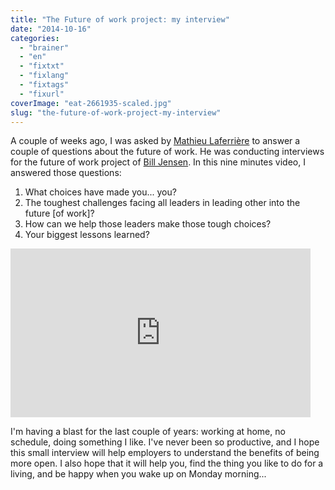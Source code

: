 ```yaml
---
title: "The Future of work project: my interview"
date: "2014-10-16"
categories: 
  - "brainer"
  - "en"
  - "fixtxt"
  - "fixlang"
  - "fixtags"
  - "fixurl"
coverImage: "eat-2661935-scaled.jpg"
slug: "the-future-of-work-project-my-interview"
---
```


A couple of weeks ago, I was asked by [Mathieu Laferrière](https://mathieulaferriere.com/ "Mathieu Laferrière website") to answer a couple of questions about the future of work. He was conducting interviews for the future of work project of [Bill Jensen](https://www.simplerwork.com/ "Bill Jensen website"). In this nine minutes video, I answered those questions:

1. What choices have made you... you?
2. The toughest challenges facing all leaders in leading other into the future \[of work\]?
3. How can we help those leaders make those tough choices?
4. Your biggest lessons learned?

<iframe src="https://www.youtube.com/embed/Ozhmk8KBs9o?feature=oembed" width="480" height="270" frameborder="0" allowfullscreen="allowfullscreen"></iframe>

I'm having a blast for the last couple of years: working at home, no schedule, doing something I like. I've never been so productive, and I hope this small interview will help employers to understand the benefits of being more open. I also hope that it will help you, find the thing you like to do for a living, and be happy when you wake up on Monday morning...
